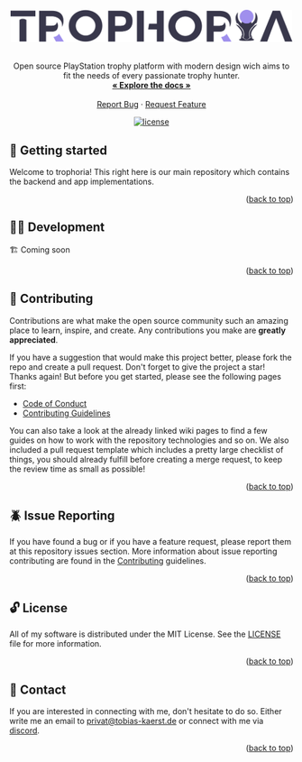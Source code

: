 <div id="top" />

<br />
<div align="center">
  <a href="https://github.com/devtobias/trophoria">
    <img src="https://raw.githubusercontent.com/devtobias/trophoria/main/.github/brand/brand.png" width="500" alt="trophoria logo" />
  </a>

  <br />
  <br />

  <p align="center">
    Open source PlayStation trophy platform with modern design wich aims to fit the needs of every passionate trophy hunter.
    <br />
    <a href="https://github.com/devtobias/trophoria"><strong>« Explore the docs »</strong></a>
    <br />
    <br />
    <a href="https://github.com/devtobias/trophoria/issues/newtemplate=bug_report.md">Report Bug</a>
    ·
    <a href="https://github.com/devtobias/trophoria/issues/newtemplate=feature_request.md">Request Feature</a>
  </p>

  <p align="center">
  	<a href="https://github.com/devtobias/trophoria/blob/main/LICENSE" title="license">
			<img src="https://img.shields.io/github/license/devtobias/trophoria?style=for-the-badge" alt="license" />
		</a>
  </p>
</div>

## 👋 Getting started

Welcome to trophoria! This right here is our main repository which contains the backend and app implementations.

<p align="right">(<a href="#top">back to top</a>)</p>

## 🧑‍💻 Development

🏗️ Coming soon

<p align="right">(<a href="#top">back to top</a>)</p>

## 👥 Contributing

Contributions are what make the open source community such an amazing place to learn, inspire, and create. Any contributions you make are **greatly appreciated**.

If you have a suggestion that would make this project better, please fork the repo and create a pull request. Don't forget to give the project a star! Thanks again! But before you get started, please see the following pages first:

- [Code of Conduct](.github/CODE_OF_CONDUCT.md)
- [Contributing Guidelines](.github/CONTRIBUTING.md)

You can also take a look at the already linked wiki pages to find a few guides on how to work with the repository technologies and so on. We also included a pull request template which includes a pretty large checklist of things, you should already fulfill before creating a merge request, to keep the review time as small as possible!

<p align="right">(<a href="#top">back to top</a>)</p>

## 🪲 Issue Reporting

If you have found a bug or if you have a feature request, please report them at this repository issues section. More information about issue reporting contributing are found in the [Contributing](./.github/CONTRIBUTING.md) guidelines.

<p align="right">(<a href="#top">back to top</a>)</p>

## 🔓 License

All of my software is distributed under the MIT License. See the [LICENSE](./LICENSE) file for more information.

<p align="right">(<a href="#top">back to top</a>)</p>

## 💌 Contact

If you are interested in connecting with me, don't hesitate to do so. Either write me an email to [privat@tobias-kaerst.de](mailto:privat@tobias-kaerst.de) or connect with me via [discord](https://discord.gg/qWPyFWkff6).

<p align="right">(<a href="#top">back to top</a>)</p>
